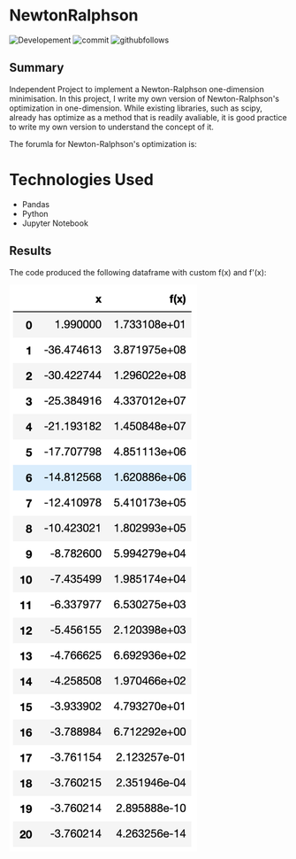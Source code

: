 # NewtonRalphson
![Developement](https://img.shields.io/badge/progress-complete-green)
![commit](https://img.shields.io/github/last-commit/shaunwang1350/NewtonRalphson)
![githubfollows](https://img.shields.io/github/followers/shaunwang1350?style=social)
<br >

## Summary
Independent Project to implement a Newton-Ralphson one-dimension minimisation. In this project, I write my own version of Newton-Ralphson's optimization in one-dimension. While existing libraries, such as scipy, already has optimize as a method that is readily avaliable, it is good practice to write my own version to understand the concept of it.

The forumla for Newton-Ralphson's optimization is: 

# Technologies Used
* Pandas
* Python
* Jupyter Notebook

## Results
The code produced the following dataframe with custom f(x) and f'(x):

![image1](images/dataframe1.png)
